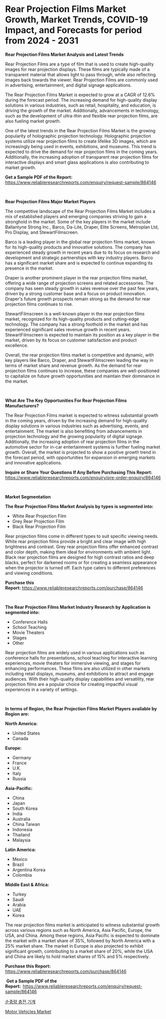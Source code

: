 <p><h1>Rear Projection Films Market Growth, Market Trends, COVID-19 Impact, and Forecasts for period from 2024 - 2031</h1></p><p><strong>Rear Projection Films Market Analysis and Latest Trends</strong></p>
<p><p>Rear Projection Films are a type of film that is used to create high-quality images for rear projection displays. These films are typically made of a transparent material that allows light to pass through, while also reflecting images back towards the viewer. Rear Projection Films are commonly used in advertising, entertainment, and digital signage applications.</p><p>The Rear Projection Films Market is expected to grow at a CAGR of 12.6% during the forecast period. The increasing demand for high-quality display solutions in various industries, such as retail, hospitality, and education, is driving the growth of the market. Additionally, advancements in technology, such as the development of ultra-thin and flexible rear projection films, are also fueling market growth.</p><p>One of the latest trends in the Rear Projection Films Market is the growing popularity of holographic projection technology. Holographic projection systems utilize rear projection films to create lifelike 3D images, which are increasingly being used in events, exhibitions, and museums. This trend is expected to drive the demand for rear projection films in the coming years. Additionally, the increasing adoption of transparent rear projection films for interactive displays and smart glass applications is also contributing to market growth.</p></p>
<p><strong>Get a Sample PDF of the Report:&nbsp;</strong> <a href="https://www.reliableresearchreports.com/enquiry/request-sample/864146">https://www.reliableresearchreports.com/enquiry/request-sample/864146</a></p>
<p>&nbsp;</p>
<p><strong>Rear Projection Films Major Market Players</strong></p>
<p><p>The competitive landscape of the Rear Projection Films Market includes a mix of established players and emerging companies striving to gain a stronghold in the market. Some of the key players in the market include Ballantyne Strong Inc., Barco, Da-Lite, Draper, Elite Screens, Metroplan Ltd, Pro Display, and StewartFilmscreen.</p><p>Barco is a leading player in the global rear projection films market, known for its high-quality products and innovative solutions. The company has experienced steady growth in recent years due to its focus on research and development and strategic partnerships with key industry players. Barco has a significant market share and is expected to continue expanding its presence in the market.</p><p>Draper is another prominent player in the rear projection films market, offering a wide range of projection screens and related accessories. The company has seen steady growth in sales revenue over the past few years, driven by a strong customer base and a focus on product innovation. Draper's future growth prospects remain strong as the demand for rear projection films continues to rise.</p><p>StewartFilmscreen is a well-known player in the rear projection films market, recognized for its high-quality products and cutting-edge technology. The company has a strong foothold in the market and has experienced significant sales revenue growth in recent years. StewartFilmscreen is expected to maintain its position as a key player in the market, driven by its focus on customer satisfaction and product excellence.</p><p>Overall, the rear projection films market is competitive and dynamic, with key players like Barco, Draper, and StewartFilmscreen leading the way in terms of market share and revenue growth. As the demand for rear projection films continues to increase, these companies are well-positioned to capitalize on future growth opportunities and maintain their dominance in the market.</p></p>
<p>&nbsp;</p>
<p><strong>What Are The Key Opportunities For Rear Projection Films Manufacturers?</strong></p>
<p><p>The Rear Projection Films market is expected to witness substantial growth in the coming years, driven by the increasing demand for high-quality display solutions in various industries such as advertising, events, and entertainment. The market is also benefiting from advancements in projection technology and the growing popularity of digital signage. Additionally, the increasing adoption of rear projection films in the automotive sector for in-car entertainment systems is further fueling market growth. Overall, the market is projected to show a positive growth trend in the forecast period, with opportunities for expansion in emerging markets and innovative applications.</p></p>
<p><strong>Inquire or Share Your Questions If Any Before Purchasing This Report:</strong> <a href="https://www.reliableresearchreports.com/enquiry/pre-order-enquiry/864146">https://www.reliableresearchreports.com/enquiry/pre-order-enquiry/864146</a></p>
<p>&nbsp;</p>
<p><strong>Market Segmentation</strong></p>
<p><strong>The Rear Projection Films Market Analysis by types is segmented into:</strong></p>
<p><ul><li>White Rear Projection Film</li><li>Grey Rear Projection Film</li><li>Black Rear Projection Film</li></ul></p>
<p><p>Rear projection films come in different types to suit specific viewing needs. White rear projection films provide a bright and clear image with high brightness and contrast. Grey rear projection films offer enhanced contrast and color depth, making them ideal for environments with ambient light. Black rear projection films are designed for high contrast ratios and deep blacks, perfect for darkened rooms or for creating a seamless appearance when the projector is turned off. Each type caters to different preferences and viewing conditions.</p></p>
<p><strong>Purchase this Report:&nbsp;</strong><a href="https://www.reliableresearchreports.com/purchase/864146">https://www.reliableresearchreports.com/purchase/864146</a></p>
<p>&nbsp;</p>
<p><strong>The Rear Projection Films Market Industry Research by Application is segmented into:</strong></p>
<p><ul><li>Conference Halls</li><li>School Teaching</li><li>Movie Theaters</li><li>Stages</li><li>Other</li></ul></p>
<p><p>Rear projection films are widely used in various applications such as conference halls for presentations, school teaching for interactive learning experiences, movie theaters for immersive viewing, and stages for enhancing performances. These films are also utilized in other markets including retail displays, museums, and exhibitions to attract and engage audiences. With their high-quality display capabilities and versatility, rear projection films are a popular choice for creating impactful visual experiences in a variety of settings.</p></p>
<p>&nbsp;</p>
<p><strong>In terms of Region, the Rear Projection Films Market Players available by Region are:</strong></p>
<p>
    <p> <strong> North America: </strong>
        <ul>
            <li>United States</li>
            <li>Canada</li>
        </ul>
        </p> 
    <p> <strong> Europe: </strong>
        <ul>
            <li>Germany</li>
            <li>France</li>
            <li>U.K.</li>
            <li>Italy</li>
            <li>Russia</li>
        </ul>
        </p> 
    <p> <strong> Asia-Pacific: </strong>
        <ul>
            <li>China</li>
            <li>Japan</li>
            <li>South Korea</li>
            <li>India</li>
            <li>Australia</li>
            <li>China Taiwan</li>
            <li>Indonesia</li>
            <li>Thailand</li>
            <li>Malaysia</li>
        </ul>
        </p> 
    <p> <strong> Latin America: </strong>
        <ul>
            <li>Mexico</li>
            <li>Brazil</li>
            <li>Argentina Korea</li>
            <li>Colombia</li>
        </ul>
        </p> 
    <p> <strong> Middle East & Africa: </strong>
        <ul>
            <li>Turkey</li>
            <li>Saudi</li>
            <li>Arabia</li>
            <li>UAE</li>
            <li>Korea</li>
        </ul>
    </p>
    </p>
<p><p>The rear projection films market is anticipated to witness substantial growth across various regions such as North America, Asia Pacific, Europe, the USA, and China. Among these regions, Asia Pacific is expected to dominate the market with a market share of 35%, followed by North America with a 25% market share. The market in Europe is also projected to exhibit significant growth, contributing to a market share of 20%, while the USA and China are likely to hold market shares of 15% and 5% respectively.</p></p>
<p><strong>Purchase this Report: </strong><a href="https://www.reliableresearchreports.com/purchase/864146">https://www.reliableresearchreports.com/purchase/864146</a></p>
<p>&nbsp;<strong>Get a Sample PDF of the Report:&nbsp;&nbsp;</strong><a href="https://www.reliableresearchreports.com/enquiry/request-sample/864146">https://www.reliableresearchreports.com/enquiry/request-sample/864146</a></p>
<p><strong></strong></p>
<p><p><a href="https://medium.com/@sybleferry/%EC%88%9C%EC%A4%91%EB%9F%89-%EC%B6%A9%EC%A0%84%EA%B8%B0-%EA%B8%B0%EA%B3%84-%EC%8B%9C%EC%9E%A5%EC%9D%80-%EC%8B%9C%EC%9E%A5-%EC%A0%90%EC%9C%A0%EC%9C%A8-%ED%81%AC%EA%B8%B0-%EB%B0%8F-2031%EB%85%84%EA%B9%8C%EC%A7%80%EC%9D%98-%EC%98%88%EC%83%81-%EC%98%88%EC%B8%A1%EC%97%90-%EC%B4%88%EC%A0%90%EC%9D%84-%EB%A7%9E%EC%B6%A5%EB%8B%88%EB%8B%A4-f2c14b92c051">순중량 충전 기계</a></p><p><a href="https://cat-emmental-94b.notion.site/Motor-Vehicles-Market-Research-Report-Reveals-The-Latest-Trends-And-Opportunities-of-this-Market-for-b5ac45c934524e03a707a35262ad9446">Motor Vehicles Market</a></p></p>